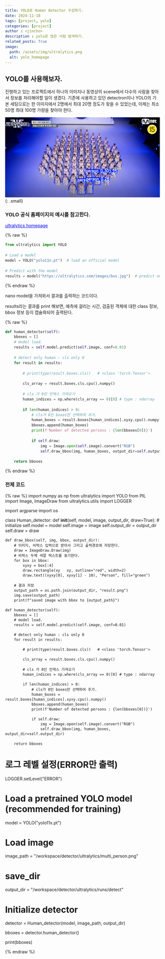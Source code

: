 ```yaml
---
title: YOLO로 Human detector 구성하기.
date: 2024-11-18
tags: [project, yolo]
categories: [project]
author : <jincho>
description : yolo로 많은 사람 탐색하기.
related_posts: True
image:
  path: /assets/img/ultralytics.png
  alt: yolo_homepage
---
```


## YOLO를 사용해보자.

진행하고 있는 프로젝트에서 하나의 이미지나 동영상의 scene에서 다수의 사람을 찾아서 정보를 처리해야할 일이 생겼다.
기존에 사용하고 있던 detectron이나 YOLO의 기본 세팅으로는 한 이미지에서 2명에서 최대 20명 정도가 찾을 수 있었는데, 이제는 최소 50명 최대 100명 가량을 찾아야 한다.

![Desktip View](/assets/img/multi_person.jpg){: .small} 

### YOLO 공식 홈페이지의 예시를 참고한다.

<a href="https://docs.ultralytics.com/models/yolo11/#supported-tasks-and-modes" style="color: blue; text-decoration: underline;">ultralytics homepage</a>

{% raw %}
```python
from ultralytics import YOLO

# Load a model
model = YOLO("yolo11n.pt")  # load an official model

# Predict with the model
results = model("https://ultralytics.com/images/bus.jpg")  # predict on an image
```
{% endraw %}


nano model을 가져와서 결과를 출력하는 코드이다.

results라는 결과를 print 해보면, 예측에 걸리는 시간, 검출된 객체에 대한 class 정보, bbox 정보 등이 캡슐화되어 출력된다.


{% raw %}
```python
def human_detector(self):
    bboxes = []
    # model load.    
    results = self.model.predict(self.image, conf=0.01)    

    # detect only human : cls only 0
    for result in results:
        
        # print(type(result.boxes.cls))   # <class 'torch.Tensor'>
        
        cls_array = result.boxes.cls.cpu().numpy()
        
        # cls 가 0인 인덱스 가져오기
        human_indices = np.where(cls_array == 0)[0] # type : ndarray
                    
        if len(human_indices) > 0:
            # cls가 0인 boxes만 선택하여 추가.
            human_boxes = result.boxes[human_indices].xyxy.cpu().numpy()
            bboxes.append(human_boxes)
            print(f'Number of detected persons : {len(bboxes[0])}')   
            
            if self.draw:
                img = Image.open(self.image).convert("RGB")
                self.draw_bbox(img, human_boxes, output_dir=self.output_dir)
                        
    return bboxes
```
{% endraw %}


### 전체 코드

{% raw %}
import numpy as np
from ultralytics import YOLO
from PIL import Image, ImageDraw
from ultralytics.utils import LOGGER

import argparse
import os

class Human_detector:
    def __init__(self, model, image, output_dir, draw=True):
        # initialize
        self.model = model
        self.image = image
        self.output_dir = output_dir
        self.draw = draw
    
        
    def draw_bbox(self, img, bbox, output_dir):
        # 이미지, 비박스 입력으로 받아서 그리고 출력경로에 저장한다.
        draw = ImageDraw.Draw(img)
        # 비박스 두께 색깔 텍스트를 표기한다.
        for box in bbox:
            xyxy = box[:4]
            draw.rectangle(xy   xy, outline="red", width=2)
            draw.text((xyxy[0], xyxy[1] - 10), "Person", fill="green")
            
        # 결과 저장
        output_path = os.path.join(output_dir, "result.png")
        img.save(output_path)
        print(f"saved image with bbox to {output_path}")

    def human_detector(self):
        bboxes = []
        # model load.    
        results = self.model.predict(self.image, conf=0.01)    
    
        # detect only human : cls only 0
        for result in results:
            
            # print(type(result.boxes.cls))   # <class 'torch.Tensor'>
            
            cls_array = result.boxes.cls.cpu().numpy()
            
            # cls 가 0인 인덱스 가져오기
            human_indices = np.where(cls_array == 0)[0] # type : ndarray
                        
            if len(human_indices) > 0:
                # cls가 0인 boxes만 선택하여 추가.
                human_boxes = result.boxes[human_indices].xyxy.cpu().numpy()
                bboxes.append(human_boxes)
                print(f'Number of detected persons : {len(bboxes[0])}')   
                
                if self.draw:
                    img = Image.open(self.image).convert("RGB")
                    self.draw_bbox(img, human_boxes, output_dir=self.output_dir)
                           
        return bboxes

# 로그 레벨 설정(ERROR만 출력)
LOGGER.setLevel("ERROR")

# Load a pretrained YOLO model (recommended for training)
model = YOLO("yolo11x.pt")
# Load image
image_path = "/workspace/detector/ultralytics/multi_person.png"

# save_dir
output_dir = "/workspace/detector/ultralytics/runs/detect"

# Initialize detector
detector = Human_detector(model, image_path, output_dir)

bboxes = detector.human_detector()

print(bboxes)


{% endraw %}